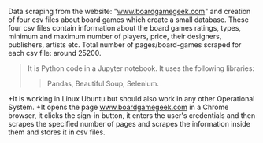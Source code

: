
Data scraping from the website: "www.boardgamegeek.com" and creation of four csv files about board games which create a small database.
These four csv files contain information about the board games ratings, types, minimum and maximum number of players, price, their designers, publishers, artists etc. 
Total number of pages/board-games scraped for each csv file: around 25200.

> It is Python code in a Jupyter notebook. It uses the following libraries:
>>Pandas, Beautiful Soup, Selenium.

+It is working in Linux Ubuntu but should also work in any other Operational System.
+It opens the page www.boardgamegeek.com in a Chrome browser, it clicks the sign-in button, it enters the user's credentials and then scrapes the specified number of pages and scrapes the information inside them and stores it in csv files.
 
